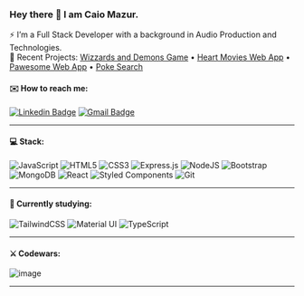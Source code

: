 ### Hey there 👋 I am Caio Mazur.

⚡ I’m a Full Stack Developer with a background in Audio Production and Technologies.
<br>
🚀 Recent Projects: <a href="https://caiomazur.github.io/Wizzards-Demons/">Wizzards and Demons Game</a> • <a href="https://heartmovies.cyclic.app/">Heart Movies Web App</a> • <a href="https://pawesome-iron-hack.netlify.app/">Pawesome Web App</a> • <a href="pokedex-pokesearch.vercel.app/">Poke Search</a>


#### ✉️ How to reach me:

[![Linkedin Badge](https://img.shields.io/badge/-caiomazur-blue?style=flat&logo=Linkedin&logoColor=white&link=https://www.linkedin.com/in/caiomazur/)](https://www.linkedin.com/in/caiomazur/)
[![Gmail Badge](https://img.shields.io/badge/-caiomazur1@gmail.com-c14438?style=flat&logo=Gmail&logoColor=white&link=mailto:caiomazur1@gmail.com)](mailto:caiomazur1@gmail.com)

<hr>

#### 💻 Stack:


![JavaScript](https://img.shields.io/badge/javascript-%23323330.svg?style=flat&logo=javascript&logoColor=%23F7DF1E)
![HTML5](https://img.shields.io/badge/html5-%23E34F26.svg?style=flat&logo=html5&logoColor=white)
![CSS3](https://img.shields.io/badge/css3-%231572B6.svg?style=flat&logo=css3&logoColor=white)
![Express.js](https://img.shields.io/badge/express.js-%23404d59.svg?style=flat&logo=express&logoColor=%2361DAFB)
![NodeJS](https://img.shields.io/badge/node.js-6DA55F?style=flat&logo=node.js&logoColor=white)
![Bootstrap](https://img.shields.io/badge/bootstrap-%23563D7C.svg?style=flat&logo=bootstrap&logoColor=white)
![MongoDB](https://img.shields.io/badge/mongoDB-%234ea94b.svg?style=flat&logo=mongodb&logoColor=white)
![React](https://img.shields.io/badge/react-%2320232a.svg?style=flat&logo=react&logoColor=%2361DAFB)
![Styled Components](https://img.shields.io/badge/styled--components-DB7093?style=flat&logo=styled-components&logoColor=white)
![Git](https://img.shields.io/badge/git-%23F05033.svg?style=flat&logo=git&logoColor=white)

<hr>

#### 🔭 Currently studying:

![TailwindCSS](https://img.shields.io/badge/Tailwind_CSS-38B2AC?style=for-the-badge&logo=tailwind-css&logoColor=white)
![Material UI](https://img.shields.io/badge/Material--UI-0081CB?style=for-the-badge&logo=material-ui&logoColor=white)
![TypeScript](https://img.shields.io/badge/TypeScript-007ACC?style=for-the-badge&logo=typescript&logoColor=white)


<hr>


#### ⚔️ Codewars:

![image](https://www.codewars.com/users/caiomazur/badges/large)

<hr>

<!--
**caiomazur/caiomazur** is a ✨ _special_ ✨ repository because its `README.md` (this file) appears on your GitHub profile.
